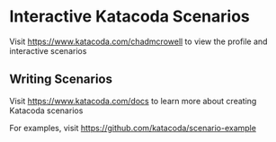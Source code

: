 # Interactive Katacoda Scenarios

Visit <https://www.katacoda.com/chadmcrowell>
to view the profile and interactive scenarios

## Writing Scenarios

Visit <https://www.katacoda.com/docs>
to learn more about creating Katacoda scenarios

For examples, visit
<https://github.com/katacoda/scenario-example>
